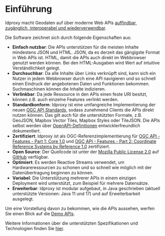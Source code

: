 # Einführung

ldproxy macht Geodaten auf über moderne Web APIs [auffindbar, zugänglich, interoperabel und wiederverwendbar](https://www.go-fair.org/fair-principles/).

Die Software zeichnet sich durch folgende Eigenschaften aus:

* **Einfach nutzbar**: Die APIs unterstützen für die meisten Inhalte mindestens JSON und HTML. JSON, da es derzeit das gängigste Format in Web APIs ist. HTML, damit die APIs auch direkt im Webbrowser genutzt werden können. Bei den HTML-Ausgaben wird Wert auf intuitive Verständlichkeit gelegt.
* **Durchsuchbar**: Da alle Inhalte über Links verknüpft sind, kann sich ein Nutzer in jedem Webbrowser durch eine API navigieren und so schnell einen Eindruck der angebotenen Daten und Funktionen bekommen. Suchmaschinen können die Inhalte indizieren.
* **Verlinkbar**: Da jede Ressource in den APIs einen feste URI besitzt, können z.B. auch einzelne Features verlinkt werden.
* **Standardkonform**: ldproxy ist eine umfangreiche Implementierung der neuen [OGC API Standards](https://ogcapi.ogc.org/), sodass zunehmend Clients die APIs direkt nutzen können. Das gilt auch für die unterstützten Formate, z.B. GeoJSON, Mapbox Vector Tiles, Mapbox Styles oder TileJSON. Die APIs selbst werden über [OpenAPI-Definitionen](https://www.openapis.org/) entwicklerfreundlich dokumentiert.
* **Zertifiziert**: ldproxy ist als OGC-Referenzimplementierung für [OGC API - Features - Part 1: Core 1.0](http://www.opengis.net/doc/IS/ogcapi-features-1/1.0) und [OGC API - Features - Part 2: Coordinate Reference Systems by Reference 1.0](http://www.opengis.net/doc/IS/ogcapi-features-2/1.0) zertifiziert.
* **Open Source**: Der Quellcode ist unter der [Mozilla Public License 2.0](http://mozilla.org/MPL/2.0/) auf [GitHub](https://github.com/interactive-instruments/ldproxy) verfügbar.
* **Optimiert**: Es werden Reactive Streams verwendet, um Hardwareressourcen zu schonen und so schnell wie möglich mit der Datenübertragung beginnen zu können.
* **Variabel**: Die Unterstützung mehrerer APIs in einem einzigen Deployment wird unterstützt, zum Beispiel für mehrere Datensätze.
* **Erweiterbar**: ldproxy ist modular aufgebaut, in Java geschrieben (aktuell unterstützte Versionen: Java 11 und 17) und auf Erweiterbarkeit ausgelegt.

Um eine Vorstellung davon zu bekommen, wie die APIs aussehen, werfen Sie einen Blick auf die [Demo APIs](https://demo.ldproxy.net).

Weitere Informationen über die unterstützten Spezifikationen und Technologien finden Sie [hier](references/specifications.md).


